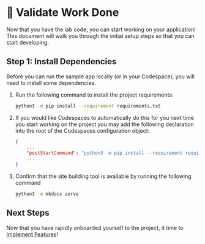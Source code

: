 # :test_tube: Validate Work Done

Now that you have the lab code, you can start working on your application! This
document will walk you through the initial setup steps so that you can start
developing.

## Step 1: Install Dependencies

Before you can run the sample app locally (or in your Codespace), you will need
to install some dependencies.

1. Run the following command to install the project requirements:

   ```bash
   python3 -m pip install --requirement requirements.txt
   ```

1. If you would like Codespaces to automatically do this for you next time you start working on the project you may add the following declaration into the root of the Codespaces configuration object:

    ```json
    {
        ...
        "postStartCommand": "python3 -m pip install --requirement requirements.txt"
        ...
    }
    ```

1. Confirm that the site building tool is available by running the following command

   ```bash
   python3 -m mkdocs serve
   ```

## Next Steps

Now that you have rapidly onboarded yourself to the project, it time to [Implement Features](./implement-features.md)!